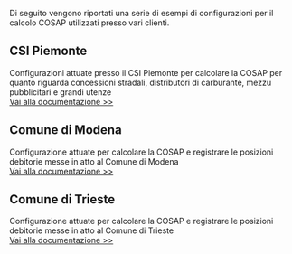 Di seguito vengono riportati una serie di esempi di configurazioni per il calcolo COSAP utilizzati presso vari clienti.

## CSI Piemonte
Configurazioni attuate presso il CSI Piemonte per calcolare la COSAP per quanto riguarda concessioni stradali, distributori di carburante, mezzu pubblicitari e grandi utenze
<br />[Vai alla documentazione >>](./csi-piemonte/README.md)

## Comune di Modena
Configurazione attuate per calcolare la COSAP e registrare le posizioni debitorie messe in atto al Comune di Modena
<br />[Vai alla documentazione >>](./comune-modena/README.md)

## Comune di Trieste
Configurazione attuate per calcolare la COSAP e registrare le posizioni debitorie messe in atto al Comune di Trieste
<br />[Vai alla documentazione >>](./comune-trieste/README.md)